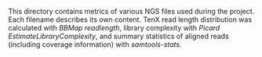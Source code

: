 This directory contains metrics of various NGS files used during the project. Each filename describes its own content. TenX read length distribution was calculated with <i>BBMap readlength</i>, library complexity with <i>Picard EstimateLibraryComplexity</i>, and summary statistics of aligned reads (including coverage information) with <i>samtools-stats<i>.
